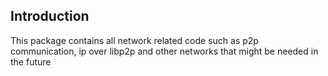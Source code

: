 ## Introduction
This package contains all network related code such as p2p communication, ip over libp2p and other networks that might be needed in the future
